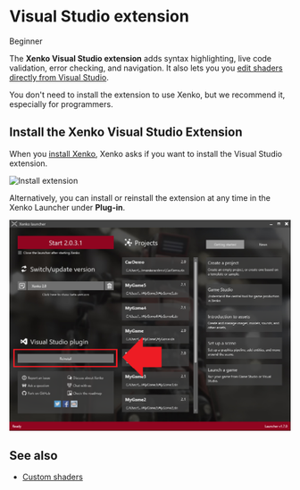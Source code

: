 # Visual Studio extension

<span class="label label-doc-level">Beginner</span>

The **Xenko Visual Studio extension** adds syntax highlighting, live code validation, error checking, and navigation. It also lets you you [edit shaders directly from Visual Studio](../graphics/effects-and-shaders/custom-shaders.md).

You don't need to install the extension to use Xenko, but we recommend it, especially for programmers.

## Install the Xenko Visual Studio Extension

When you [install Xenko](install-xenko.md), Xenko asks if you want to install the Visual Studio extension.

![Install extension](media/install-VS-plug-in-prompt.png)

Alternatively, you can install or reinstall the extension at any time in the Xenko Launcher under **Plug-in**.

![Reinstall extension](media/reinstall-extension.png)

## See also

* [Custom shaders](../graphics/effects-and-shaders/custom-shaders.md)